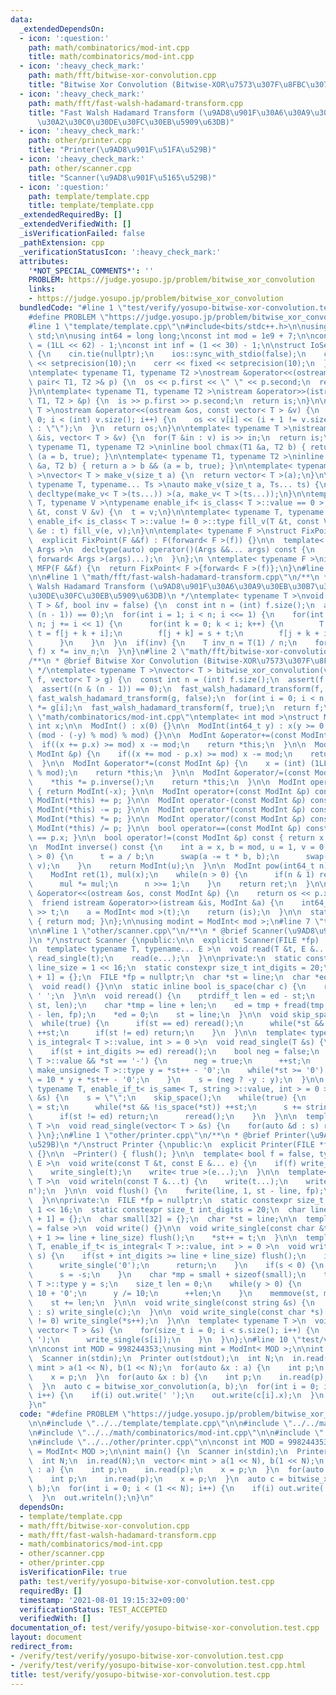 ```yaml
---
data:
  _extendedDependsOn:
  - icon: ':question:'
    path: math/combinatorics/mod-int.cpp
    title: math/combinatorics/mod-int.cpp
  - icon: ':heavy_check_mark:'
    path: math/fft/bitwise-xor-convolution.cpp
    title: "Bitwise Xor Convolution (Bitwise-XOR\u7573\u307F\u8FBC\u307F)"
  - icon: ':heavy_check_mark:'
    path: math/fft/fast-walsh-hadamard-transform.cpp
    title: "Fast Walsh Hadamard Transform (\u9AD8\u901F\u30A6\u30A9\u30EB\u30B7\u30E5\
      \u30A2\u30C0\u30DE\u30FC\u30EB\u5909\u63DB)"
  - icon: ':heavy_check_mark:'
    path: other/printer.cpp
    title: "Printer(\u9AD8\u901F\u51FA\u529B)"
  - icon: ':heavy_check_mark:'
    path: other/scanner.cpp
    title: "Scanner(\u9AD8\u901F\u5165\u529B)"
  - icon: ':question:'
    path: template/template.cpp
    title: template/template.cpp
  _extendedRequiredBy: []
  _extendedVerifiedWith: []
  _isVerificationFailed: false
  _pathExtension: cpp
  _verificationStatusIcon: ':heavy_check_mark:'
  attributes:
    '*NOT_SPECIAL_COMMENTS*': ''
    PROBLEM: https://judge.yosupo.jp/problem/bitwise_xor_convolution
    links:
    - https://judge.yosupo.jp/problem/bitwise_xor_convolution
  bundledCode: "#line 1 \"test/verify/yosupo-bitwise-xor-convolution.test.cpp\"\n\
    #define PROBLEM \"https://judge.yosupo.jp/problem/bitwise_xor_convolution\"\n\n\
    #line 1 \"template/template.cpp\"\n#include<bits/stdc++.h>\n\nusing namespace\
    \ std;\n\nusing int64 = long long;\nconst int mod = 1e9 + 7;\n\nconst int64 infll\
    \ = (1LL << 62) - 1;\nconst int inf = (1 << 30) - 1;\n\nstruct IoSetup {\n  IoSetup()\
    \ {\n    cin.tie(nullptr);\n    ios::sync_with_stdio(false);\n    cout << fixed\
    \ << setprecision(10);\n    cerr << fixed << setprecision(10);\n  }\n} iosetup;\n\
    \ntemplate< typename T1, typename T2 >\nostream &operator<<(ostream &os, const\
    \ pair< T1, T2 >& p) {\n  os << p.first << \" \" << p.second;\n  return os;\n\
    }\n\ntemplate< typename T1, typename T2 >\nistream &operator>>(istream &is, pair<\
    \ T1, T2 > &p) {\n  is >> p.first >> p.second;\n  return is;\n}\n\ntemplate< typename\
    \ T >\nostream &operator<<(ostream &os, const vector< T > &v) {\n  for(int i =\
    \ 0; i < (int) v.size(); i++) {\n    os << v[i] << (i + 1 != v.size() ? \" \"\
    \ : \"\");\n  }\n  return os;\n}\n\ntemplate< typename T >\nistream &operator>>(istream\
    \ &is, vector< T > &v) {\n  for(T &in : v) is >> in;\n  return is;\n}\n\ntemplate<\
    \ typename T1, typename T2 >\ninline bool chmax(T1 &a, T2 b) { return a < b &&\
    \ (a = b, true); }\n\ntemplate< typename T1, typename T2 >\ninline bool chmin(T1\
    \ &a, T2 b) { return a > b && (a = b, true); }\n\ntemplate< typename T = int64\
    \ >\nvector< T > make_v(size_t a) {\n  return vector< T >(a);\n}\n\ntemplate<\
    \ typename T, typename... Ts >\nauto make_v(size_t a, Ts... ts) {\n  return vector<\
    \ decltype(make_v< T >(ts...)) >(a, make_v< T >(ts...));\n}\n\ntemplate< typename\
    \ T, typename V >\ntypename enable_if< is_class< T >::value == 0 >::type fill_v(T\
    \ &t, const V &v) {\n  t = v;\n}\n\ntemplate< typename T, typename V >\ntypename\
    \ enable_if< is_class< T >::value != 0 >::type fill_v(T &t, const V &v) {\n  for(auto\
    \ &e : t) fill_v(e, v);\n}\n\ntemplate< typename F >\nstruct FixPoint : F {\n\
    \  explicit FixPoint(F &&f) : F(forward< F >(f)) {}\n\n  template< typename...\
    \ Args >\n  decltype(auto) operator()(Args &&... args) const {\n    return F::operator()(*this,\
    \ forward< Args >(args)...);\n  }\n};\n \ntemplate< typename F >\ninline decltype(auto)\
    \ MFP(F &&f) {\n  return FixPoint< F >{forward< F >(f)};\n}\n#line 4 \"test/verify/yosupo-bitwise-xor-convolution.test.cpp\"\
    \n\n#line 1 \"math/fft/fast-walsh-hadamard-transform.cpp\"\n/**\n * @brief Fast\
    \ Walsh Hadamard Transform (\u9AD8\u901F\u30A6\u30A9\u30EB\u30B7\u30E5\u30A2\u30C0\
    \u30DE\u30FC\u30EB\u5909\u63DB)\n */\ntemplate< typename T >\nvoid fast_walsh_hadamard_transform(vector<\
    \ T > &f, bool inv = false) {\n  const int n = (int) f.size();\n  assert((n &\
    \ (n - 1)) == 0);\n  for(int i = 1; i < n; i <<= 1) {\n    for(int j = 0; j <\
    \ n; j += i << 1) {\n      for(int k = 0; k < i; k++) {\n        T s = f[j + k],\
    \ t = f[j + k + i];\n        f[j + k] = s + t;\n        f[j + k + i] = s - t;\n\
    \      }\n    }\n  }\n  if(inv) {\n    T inv_n = T(1) / n;\n    for(auto &x :\
    \ f) x *= inv_n;\n  }\n}\n#line 2 \"math/fft/bitwise-xor-convolution.cpp\"\n\n\
    /**\n * @brief Bitwise Xor Convolution (Bitwise-XOR\u7573\u307F\u8FBC\u307F)\n\
    \ */\ntemplate< typename T >\nvector< T > bitwise_xor_convolution(vector< T >\
    \ f, vector< T > g) {\n  const int n = (int) f.size();\n  assert(f.size() == g.size());\n\
    \  assert((n & (n - 1)) == 0);\n  fast_walsh_hadamard_transform(f, false);\n \
    \ fast_walsh_hadamard_transform(g, false);\n  for(int i = 0; i < n; i++) f[i]\
    \ *= g[i];\n  fast_walsh_hadamard_transform(f, true);\n  return f;\n}\n#line 1\
    \ \"math/combinatorics/mod-int.cpp\"\ntemplate< int mod >\nstruct ModInt {\n \
    \ int x;\n\n  ModInt() : x(0) {}\n\n  ModInt(int64_t y) : x(y >= 0 ? y % mod :\
    \ (mod - (-y) % mod) % mod) {}\n\n  ModInt &operator+=(const ModInt &p) {\n  \
    \  if((x += p.x) >= mod) x -= mod;\n    return *this;\n  }\n\n  ModInt &operator-=(const\
    \ ModInt &p) {\n    if((x += mod - p.x) >= mod) x -= mod;\n    return *this;\n\
    \  }\n\n  ModInt &operator*=(const ModInt &p) {\n    x = (int) (1LL * x * p.x\
    \ % mod);\n    return *this;\n  }\n\n  ModInt &operator/=(const ModInt &p) {\n\
    \    *this *= p.inverse();\n    return *this;\n  }\n\n  ModInt operator-() const\
    \ { return ModInt(-x); }\n\n  ModInt operator+(const ModInt &p) const { return\
    \ ModInt(*this) += p; }\n\n  ModInt operator-(const ModInt &p) const { return\
    \ ModInt(*this) -= p; }\n\n  ModInt operator*(const ModInt &p) const { return\
    \ ModInt(*this) *= p; }\n\n  ModInt operator/(const ModInt &p) const { return\
    \ ModInt(*this) /= p; }\n\n  bool operator==(const ModInt &p) const { return x\
    \ == p.x; }\n\n  bool operator!=(const ModInt &p) const { return x != p.x; }\n\
    \n  ModInt inverse() const {\n    int a = x, b = mod, u = 1, v = 0, t;\n    while(b\
    \ > 0) {\n      t = a / b;\n      swap(a -= t * b, b);\n      swap(u -= t * v,\
    \ v);\n    }\n    return ModInt(u);\n  }\n\n  ModInt pow(int64_t n) const {\n\
    \    ModInt ret(1), mul(x);\n    while(n > 0) {\n      if(n & 1) ret *= mul;\n\
    \      mul *= mul;\n      n >>= 1;\n    }\n    return ret;\n  }\n\n  friend ostream\
    \ &operator<<(ostream &os, const ModInt &p) {\n    return os << p.x;\n  }\n\n\
    \  friend istream &operator>>(istream &is, ModInt &a) {\n    int64_t t;\n    is\
    \ >> t;\n    a = ModInt< mod >(t);\n    return (is);\n  }\n\n  static int get_mod()\
    \ { return mod; }\n};\n\nusing modint = ModInt< mod >;\n#line 7 \"test/verify/yosupo-bitwise-xor-convolution.test.cpp\"\
    \n\n#line 1 \"other/scanner.cpp\"\n/**\n * @brief Scanner(\u9AD8\u901F\u5165\u529B\
    )\n */\nstruct Scanner {\npublic:\n\n  explicit Scanner(FILE *fp) : fp(fp) {}\n\
    \n  template< typename T, typename... E >\n  void read(T &t, E &... e) {\n   \
    \ read_single(t);\n    read(e...);\n  }\n\nprivate:\n  static constexpr size_t\
    \ line_size = 1 << 16;\n  static constexpr size_t int_digits = 20;\n  char line[line_size\
    \ + 1] = {};\n  FILE *fp = nullptr;\n  char *st = line;\n  char *ed = line;\n\n\
    \  void read() {}\n\n  static inline bool is_space(char c) {\n    return c <=\
    \ ' ';\n  }\n\n  void reread() {\n    ptrdiff_t len = ed - st;\n    memmove(line,\
    \ st, len);\n    char *tmp = line + len;\n    ed = tmp + fread(tmp, 1, line_size\
    \ - len, fp);\n    *ed = 0;\n    st = line;\n  }\n\n  void skip_space() {\n  \
    \  while(true) {\n      if(st == ed) reread();\n      while(*st && is_space(*st))\
    \ ++st;\n      if(st != ed) return;\n    }\n  }\n\n  template< typename T, enable_if_t<\
    \ is_integral< T >::value, int > = 0 >\n  void read_single(T &s) {\n    skip_space();\n\
    \    if(st + int_digits >= ed) reread();\n    bool neg = false;\n    if(is_signed<\
    \ T >::value && *st == '-') {\n      neg = true;\n      ++st;\n    }\n    typename\
    \ make_unsigned< T >::type y = *st++ - '0';\n    while(*st >= '0') {\n      y\
    \ = 10 * y + *st++ - '0';\n    }\n    s = (neg ? -y : y);\n  }\n\n  template<\
    \ typename T, enable_if_t< is_same< T, string >::value, int > = 0 >\n  void read_single(T\
    \ &s) {\n    s = \"\";\n    skip_space();\n    while(true) {\n      char *base\
    \ = st;\n      while(*st && !is_space(*st)) ++st;\n      s += string(base, st);\n\
    \      if(st != ed) return;\n      reread();\n    }\n  }\n\n  template< typename\
    \ T >\n  void read_single(vector< T > &s) {\n    for(auto &d : s) read(d);\n \
    \ }\n};\n#line 1 \"other/printer.cpp\"\n/**\n * @brief Printer(\u9AD8\u901F\u51FA\
    \u529B)\n */\nstruct Printer {\npublic:\n  explicit Printer(FILE *fp) : fp(fp)\
    \ {}\n\n  ~Printer() { flush(); }\n\n  template< bool f = false, typename T, typename...\
    \ E >\n  void write(const T &t, const E &... e) {\n    if(f) write_single(' ');\n\
    \    write_single(t);\n    write< true >(e...);\n  }\n\n  template< typename...\
    \ T >\n  void writeln(const T &...t) {\n    write(t...);\n    write_single('\\\
    n');\n  }\n\n  void flush() {\n    fwrite(line, 1, st - line, fp);\n    st = line;\n\
    \  }\n\nprivate:\n  FILE *fp = nullptr;\n  static constexpr size_t line_size =\
    \ 1 << 16;\n  static constexpr size_t int_digits = 20;\n  char line[line_size\
    \ + 1] = {};\n  char small[32] = {};\n  char *st = line;\n\n  template< bool f\
    \ = false >\n  void write() {}\n\n  void write_single(const char &t) {\n    if(st\
    \ + 1 >= line + line_size) flush();\n    *st++ = t;\n  }\n\n  template< typename\
    \ T, enable_if_t< is_integral< T >::value, int > = 0 >\n  void write_single(T\
    \ s) {\n    if(st + int_digits >= line + line_size) flush();\n    if(s == 0) {\n\
    \      write_single('0');\n      return;\n    }\n    if(s < 0) {\n      write_single('-');\n\
    \      s = -s;\n    }\n    char *mp = small + sizeof(small);\n    typename make_unsigned<\
    \ T >::type y = s;\n    size_t len = 0;\n    while(y > 0) {\n      *--mp = y %\
    \ 10 + '0';\n      y /= 10;\n      ++len;\n    }\n    memmove(st, mp, len);\n\
    \    st += len;\n  }\n\n  void write_single(const string &s) {\n    for(auto &c\
    \ : s) write_single(c);\n  }\n\n  void write_single(const char *s) {\n    while(*s\
    \ != 0) write_single(*s++);\n  }\n\n  template< typename T >\n  void write_single(const\
    \ vector< T > &s) {\n    for(size_t i = 0; i < s.size(); i++) {\n      if(i) write_single('\
    \ ');\n      write_single(s[i]);\n    }\n  }\n};\n#line 10 \"test/verify/yosupo-bitwise-xor-convolution.test.cpp\"\
    \n\nconst int MOD = 998244353;\nusing mint = ModInt< MOD >;\n\nint main() {\n\
    \  Scanner in(stdin);\n  Printer out(stdout);\n  int N;\n  in.read(N);\n  vector<\
    \ mint > a(1 << N), b(1 << N);\n  for(auto &x : a) {\n    int p;\n    in.read(p);\n\
    \    x = p;\n  }\n  for(auto &x : b) {\n    int p;\n    in.read(p);\n    x = p;\n\
    \  }\n  auto c = bitwise_xor_convolution(a, b);\n  for(int i = 0; i < (1 << N);\
    \ i++) {\n    if(i) out.write(' ');\n    out.write(c[i].x);\n  }\n  out.writeln();\n\
    }\n"
  code: "#define PROBLEM \"https://judge.yosupo.jp/problem/bitwise_xor_convolution\"\
    \n\n#include \"../../template/template.cpp\"\n\n#include \"../../math/fft/bitwise-xor-convolution.cpp\"\
    \n#include \"../../math/combinatorics/mod-int.cpp\"\n\n#include \"../../other/scanner.cpp\"\
    \n#include \"../../other/printer.cpp\"\n\nconst int MOD = 998244353;\nusing mint\
    \ = ModInt< MOD >;\n\nint main() {\n  Scanner in(stdin);\n  Printer out(stdout);\n\
    \  int N;\n  in.read(N);\n  vector< mint > a(1 << N), b(1 << N);\n  for(auto &x\
    \ : a) {\n    int p;\n    in.read(p);\n    x = p;\n  }\n  for(auto &x : b) {\n\
    \    int p;\n    in.read(p);\n    x = p;\n  }\n  auto c = bitwise_xor_convolution(a,\
    \ b);\n  for(int i = 0; i < (1 << N); i++) {\n    if(i) out.write(' ');\n    out.write(c[i].x);\n\
    \  }\n  out.writeln();\n}\n"
  dependsOn:
  - template/template.cpp
  - math/fft/bitwise-xor-convolution.cpp
  - math/fft/fast-walsh-hadamard-transform.cpp
  - math/combinatorics/mod-int.cpp
  - other/scanner.cpp
  - other/printer.cpp
  isVerificationFile: true
  path: test/verify/yosupo-bitwise-xor-convolution.test.cpp
  requiredBy: []
  timestamp: '2021-08-01 19:15:32+09:00'
  verificationStatus: TEST_ACCEPTED
  verifiedWith: []
documentation_of: test/verify/yosupo-bitwise-xor-convolution.test.cpp
layout: document
redirect_from:
- /verify/test/verify/yosupo-bitwise-xor-convolution.test.cpp
- /verify/test/verify/yosupo-bitwise-xor-convolution.test.cpp.html
title: test/verify/yosupo-bitwise-xor-convolution.test.cpp
---
```


